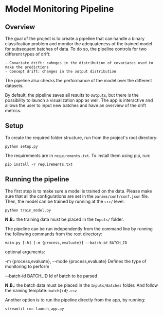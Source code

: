 # Model Monitoring Pipeline

## Overview

The goal of the project is to create a pipeline that can handle a binary classifcation
problem and monitor the adequateness of the trained model for subsequent batches of 
data. To do so, the pipeline controls for two different types of drift:
   
    - Covariate drift: cahnges in the distribution of covariates used to make the predictions
    - Concept drift: changes in the output distribution 

The pipeline also checks the performance of the model over the different datasets. 

By default, the pipeline saves all results to `Outputs`, but there is the possibility to 
launch a visualization app as well. The app is interactive and allows the user to input new
batches and have an overview of the drift metrics.

## Setup

To create the required folder structure, run from the project's root directory:

```{bash}
python setup.py
```

The requirements are in `requirements.txt`. To install them using pip, run:

```{bash}
pip install -r requirements.txt
```

## Running the pipeline

The first step is to make sure a model is trained on the data. Please make sure that
all the configurations are set in the `params/conf/conf.json` file. Then, the model
can be trained by running at the `src/` level:

```{bash}
python train_model.py
```

**N.B.**: the training data must be placed in the `Inputs/` folder.

The pipeline can be run independently from the command line by running the
following commands from the root directory: 

```{bash}
main.py [-h] [-m {process,evaluate}] --batch-id BATCH_ID
```

optional arguments:

-m {process,evaluate}, --mode {process,evaluate}
                    Defines the type of monitoring to perform
                    
--batch-id BATCH_ID   Id of batch to be parsed

**N.B.**: the batch data must be placed in the `Inputs/Batches` folder. And follow 
the naming template: `batch{id}.csv`

Another option is to run the pipeline directly from the app, by running:

```{bash}
streamlit run launch_app.py
```